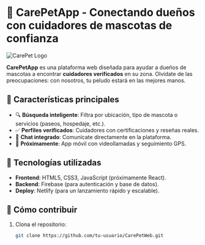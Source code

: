 # 🐾 CarePetApp - Conectando dueños con cuidadores de mascotas de confianza  

![CarePet Logo](/img/logo-carepet.png)  

**CarePetApp** es una plataforma web diseñada para ayudar a dueños de mascotas a encontrar **cuidadores verificados** en su zona. Olvídate de las preocupaciones: con nosotros, tu peludo estará en las mejores manos.  

## 🌟 Características principales  
- 🔍 **Búsqueda inteligente**: Filtra por ubicación, tipo de mascota o servicios (paseos, hospedaje, etc.).  
- ✅ **Perfiles verificados**: Cuidadores con certificaciones y reseñas reales.  
- 💬 **Chat integrado**: Comunícate directamente en la plataforma.  
- 📱 **Próximamente**: App móvil con videollamadas y seguimiento GPS.  

## 🚀 Tecnologías utilizadas  
- **Frontend**: HTML5, CSS3, JavaScript (próximamente React).  
- **Backend**: Firebase (para autenticación y base de datos).  
- **Deploy**: Netlify (para un lanzamiento rápido y escalable).  

## 📌 Cómo contribuir  
1. Clona el repositorio:  
   ```bash  
   git clone https://github.com/tu-usuario/CarePetWeb.git  
